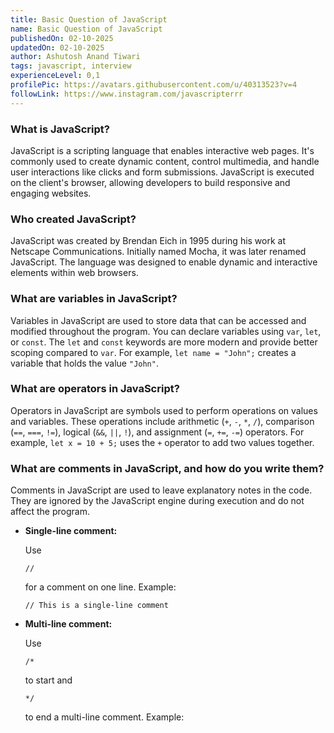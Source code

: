 ```yaml
---
title: Basic Question of JavaScript
name: Basic Question of JavaScript
publishedOn: 02-10-2025
updatedOn: 02-10-2025
author: Ashutosh Anand Tiwari
tags: javascript, interview
experienceLevel: 0,1
profilePic: https://avatars.githubusercontent.com/u/40313523?v=4
followLink: https://www.instagram.com/javascripterrr
---
```




### **What is JavaScript?**

JavaScript is a scripting language that enables interactive web pages. It's commonly used to create dynamic content, control multimedia, and handle user interactions like clicks and form submissions. JavaScript is executed on the client's browser, allowing developers to build responsive and engaging websites.

### **Who created JavaScript?**

JavaScript was created by Brendan Eich in 1995 during his work at Netscape Communications. Initially named Mocha, it was later renamed JavaScript. The language was designed to enable dynamic and interactive elements within web browsers.

### **What are variables in JavaScript?**

Variables in JavaScript are used to store data that can be accessed and modified throughout the program. You can declare variables using `var`, `let`, or `const`. The `let` and `const` keywords are more modern and provide better scoping compared to `var`. For example, `let name = "John";` creates a variable that holds the value `"John"`.

### **What are operators in JavaScript?**

Operators in JavaScript are symbols used to perform operations on values and variables. These operations include arithmetic (`+`, `-`, `*`, `/`), comparison (`==`, `===`, `!=`), logical (`&&`, `||`, `!`), and assignment (`=`, `+=`, `-=`) operators. For example, `let x = 10 + 5;` uses the `+` operator to add two values together.

### **What are comments in JavaScript, and how do you write them?**

Comments in JavaScript are used to leave explanatory notes in the code. They are ignored by the JavaScript engine during execution and do not affect the program.

* **Single-line comment:**

   Use 

  `//`

   for a comment on one line.
  Example: 

  `// This is a single-line comment`
* **Multi-line comment:**

   Use 

  `/*`

   to start and 

  `*/`

   to end a multi-line comment.
  Example:
